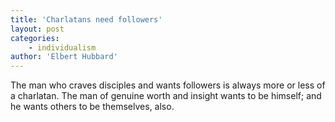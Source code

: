 ```yaml
---
title: 'Charlatans need followers'
layout: post
categories:
    - individualism
author: 'Elbert Hubbard'
---
```


The man who craves disciples and wants followers is always more or less of a charlatan. The man of genuine worth and insight wants to be himself; and he wants others to be themselves, also.